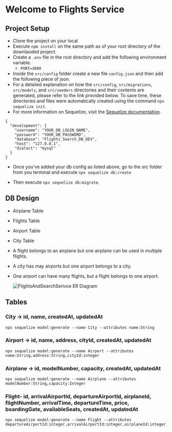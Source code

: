 # Welcome to Flights Service

## Project Setup

- Clone the project on your local
- Execute `npm install` on the same path as of your root directory of the
  downlaoded project.
- Create a `.env` file in the root directory and add the following environment
  variable.
  - `PORT=3000`
- Inside the `src/config` folder create a new file `config.json` and then add
  the following piece of json.
- For a detailed explanation on how the `src/config`, `src/migrations`,
  `src/models`, and `src/seeders` directories and their contents are generated,
  please refer to the link provided below. To save time, these directories and
  files were automatically created using the command `npx sequelize init`.
- For more information on Sequelize, visit the
  [Sequelize documentation](https://sequelize.org/docs/v6/other-topics/migrations/).

```
{
  "development": {
    "username": "YOUR_DB_LOGIN_NAME",
    "password": "YOUR_DB_PASSWORD",
    "database": "Flights_Search_DB_DEV",
    "host": "127.0.0.1",
    "dialect": "mysql"
  }
}
```

- Once you've added your db config as listed above, go to the src folder from
  you terminal and execute `npx sequelize db:create`

- Then execute `npx sequelize db:migrate`.

## DB Design

- Airplane Table
- Flights Table
- Airport Table
- City Table

- A flight belongs to an airplane but one airplane can be used in multiple
  flights.
- A city has may airports but one airport belongs to a city.
- One airport can have many flights, but a flight belongs to one airport.

  ![FlightsAndSearchSerivce ER Diagram](https://github.com/Rishabh-Kumar01/FlightsAndSerachService/assets/72819281/b3b33e04-09ee-424e-9b7b-26b638698d41)

## Tables

### City -> id, name, createdAt, updatedAt

```
npx sequelize model:generate --name City --attributes name:String
```

### Airport -> id, name, address, cityId, createdAt, updatedAt

```
npx sequelize model:generate --name Airport --attributes name:String,address:String,cityId:integer
```

### Airplane -> id, modelNumber, capacity, createdAt, updatedAt

```
npx sequelize model:generate --name Airplane --attributes modelNumber:String,capacity:Integer
```

### Flight- id, arrivalAirportId, departureAirportId, airplaneId, flightNumber, arrivalTime, departureTime, price, boardingGate, availableSeats, createdAt, updatedAt

```
npx sequelize model:generate --name Flight --attributes departureAirportId:integer,arrivalAirportId:integer,airplaneId:integer,flightNumber:string,departureTime:Date,arrivalTime:Date,price:integer,boardingGate:String,availableSeats:integer
```
